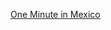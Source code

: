 ---
layout: post
wordpress_id: 1671
wordpress_url: http://noesbueno.com/archives/1671
date: '2014-01-08 18:24:05 -0600'
date_gmt: '2014-01-08 23:24:05 -0600'
body: |
  <p><a href="http://vimeo.com/83498102">One Minute in Mexico</a></p>
---